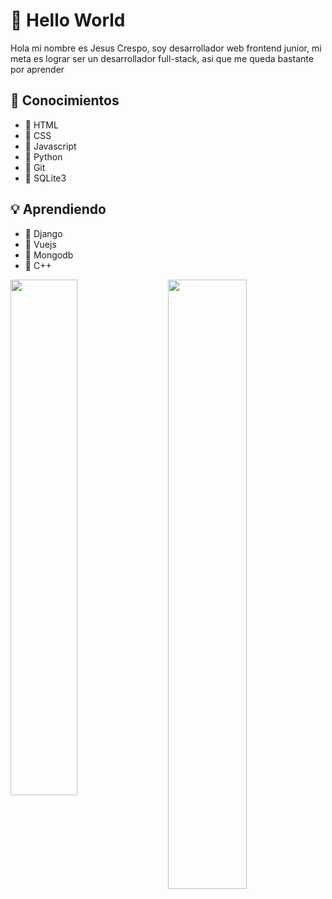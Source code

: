 # 🌠 Hello World
Hola mi nombre es Jesus Crespo, soy desarrollador web frontend junior, mi meta es lograr ser un desarrollador full-stack, asi que me queda bastante por aprender

## 🔖 Conocimientos
- 🚩 HTML
- 🚩 CSS
- 🚩 Javascript
- 🚩 Python
- 🚩 Git
- 🚩 SQLite3

## 💡 Aprendiendo
- 🔧 Django
- 🔧 Vuejs
- 🔧 Mongodb
- 🔧 C++

<a href="https://github.com/JesusCrespo2823">
  <img align="left" src="https://github-readme-stats.vercel.app/api?username=JesusCrespo2823&show_icons=true&theme=radical" width="46%"/>
</a>

<a href="https://github.com/JesusCrespo2823">
  <img align="right" src="https://github-readme-stats.vercel.app/api/top-langs/?username=JesusCrespo2823&layout=compact&theme=radical" width="50%" />
</a>
